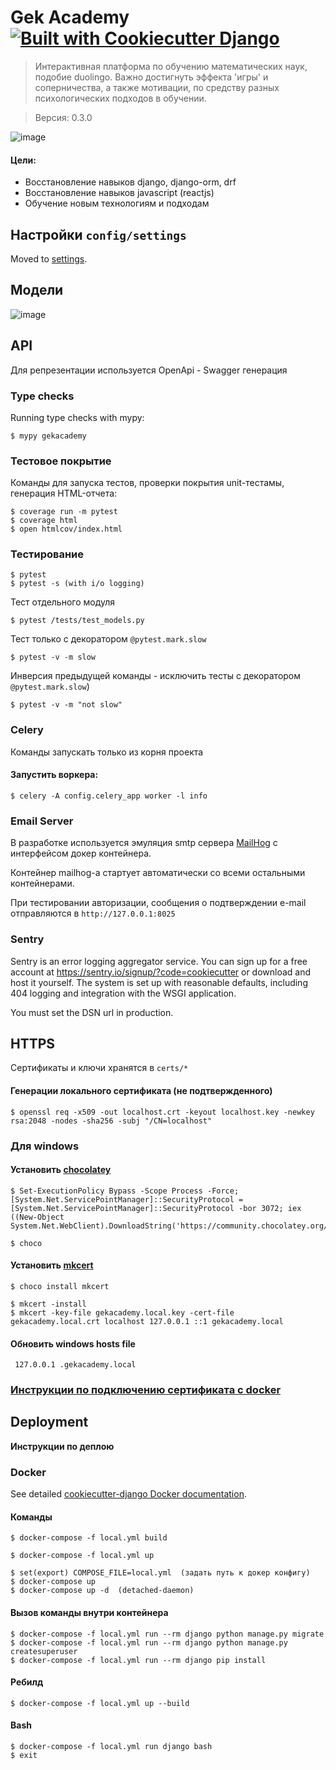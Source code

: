 # Gek Academy    [![Built with Cookiecutter Django](https://img.shields.io/badge/built%20with-Cookiecutter%20Django-ff69b4.svg?logo=cookiecutter)](https://github.com/cookiecutter/cookiecutter-django/)

> Интерактивная платформа по обучению математических наук, подобие duolingo.
> Важно достигнуть эффекта 'игры' и соперничества, а также мотивации, по средству разных психологических подходов в обучении.

> Версия: 0.3.0

![image](https://i.postimg.cc/nc9f2m3q/gekko.jpg)

#### Цели: 

- Восстановление навыков django, django-orm, drf
- Восстановление навыков javascript (reactjs)
- Обучение новым технологиям и подходам

## Настройки `config/settings`

Moved to [settings](http://cookiecutter-django.readthedocs.io/en/latest/settings.html).

## Модели

![image](https://i.postimg.cc/TYnWKCZs/gekacademy-models.png)

## API

Для репрезентации используется OpenApi - Swagger генерация

### Type checks

Running type checks with mypy:

    $ mypy gekacademy

### Тестовое покрытие

Команды для запуска тестов, проверки покрытия unit-тестамы, генерация HTML-отчета:

    $ coverage run -m pytest
    $ coverage html
    $ open htmlcov/index.html

### Тестирование

    $ pytest
    $ pytest -s (with i/o logging)

Тест отдельного модуля    

    $ pytest /tests/test_models.py
    
Тест только с декоратором `@pytest.mark.slow`

    $ pytest -v -m slow

Инверсия предыдущей команды - исключить тесты с декоратором `@pytest.mark.slow`)
    
    $ pytest -v -m "not slow" 

### Celery

Команды запускать только из корня проекта

#### Запустить воркера:

    $ celery -A config.celery_app worker -l info

### Email Server

В разработке используется эмуляция  smtp сервера [MailHog](https://github.com/mailhog/MailHog) с интерфейсом докер контейнера.

Контейнер mailhog-а стартует автоматически со всеми остальными контейнерами.

При тестировании авторизации, сообщения о подтверждении e-mail отправляются в `http://127.0.0.1:8025`

### Sentry

Sentry is an error logging aggregator service. You can sign up for a free account at <https://sentry.io/signup/?code=cookiecutter> or download and host it yourself.
The system is set up with reasonable defaults, including 404 logging and integration with the WSGI application.

You must set the DSN url in production.

## HTTPS
Сертификаты и ключи хранятся в `certs/*`

#### Генерации локального сертификата (не подтвержденного)

    $ openssl req -x509 -out localhost.crt -keyout localhost.key -newkey rsa:2048 -nodes -sha256 -subj "/CN=localhost"

### Для windows

#### Установить [chocolatey](https://chocolatey.org/install)

    $ Set-ExecutionPolicy Bypass -Scope Process -Force; [System.Net.ServicePointManager]::SecurityProtocol = [System.Net.ServicePointManager]::SecurityProtocol -bor 3072; iex ((New-Object System.Net.WebClient).DownloadString('https://community.chocolatey.org/install.ps1'))
    
    $ choco 

#### Установить [mkcert](https://github.com/FiloSottile/mkcert)

    $ choco install mkcert
    
    $ mkcert -install
    $ mkcert -key-file gekacademy.local.key -cert-file gekacademy.local.crt localhost 127.0.0.1 ::1 gekacademy.local

#### Обновить windows hosts file

     127.0.0.1 .gekacademy.local

### [Инструкции по подключению сертификата c docker](https://cookiecutter-django.readthedocs.io/en/latest/developing-locally-docker.html#developing-locally-with-https)
    

## Deployment

**Инструкции по деплою**

### Docker

See detailed [cookiecutter-django Docker documentation](http://cookiecutter-django.readthedocs.io/en/latest/deployment-with-docker.html).

#### Команды

    $ docker-compose -f local.yml build

    $ docker-compose -f local.yml up

    $ set(export) COMPOSE_FILE=local.yml  (задать путь к докер конфигу)
    $ docker-compose up
    $ docker-compose up -d  (detached-daemon)

#### Вызов команды внутри контейнера

    $ docker-compose -f local.yml run --rm django python manage.py migrate
    $ docker-compose -f local.yml run --rm django python manage.py createsuperuser
    $ docker-compose -f local.yml run --rm django pip install

#### Ребилд

    $ docker-compose -f local.yml up --build

#### Bash

    $ docker-compose -f local.yml run django bash
    $ exit
